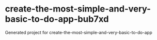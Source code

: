 # create-the-most-simple-and-very-basic-to-do-app-bub7xd
Generated project for create-the-most-simple-and-very-basic-to-do-app
